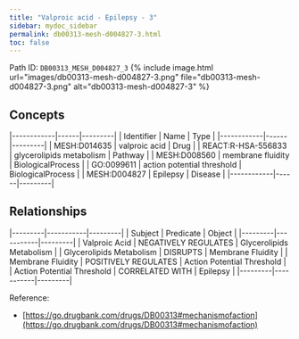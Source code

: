 ```yaml
---
title: "Valproic acid - Epilepsy - 3"
sidebar: mydoc_sidebar
permalink: db00313-mesh-d004827-3.html
toc: false 
---
```



Path ID: `DB00313_MESH_D004827_3`
{% include image.html url="images/db00313-mesh-d004827-3.png" file="db00313-mesh-d004827-3.png" alt="db00313-mesh-d004827-3" %}

## Concepts

|------------|------|---------|
| Identifier | Name | Type    |
|------------|------|---------|
| MESH:D014635 | valproic acid | Drug |
| REACT:R-HSA-556833 | glycerolipids metabolism | Pathway |
| MESH:D008560 | membrane fluidity | BiologicalProcess |
| GO:0099611 | action potential threshold | BiologicalProcess |
| MESH:D004827 | Epilepsy | Disease |
|------------|------|---------|

## Relationships

|---------|-----------|---------|
| Subject | Predicate | Object  |
|---------|-----------|---------|
| Valproic Acid | NEGATIVELY REGULATES | Glycerolipids Metabolism |
| Glycerolipids Metabolism | DISRUPTS | Membrane Fluidity |
| Membrane Fluidity | POSITIVELY REGULATES | Action Potential Threshold |
| Action Potential Threshold | CORRELATED WITH | Epilepsy |
|---------|-----------|---------|

Reference: 
  - [https://go.drugbank.com/drugs/DB00313#mechanismofaction](https://go.drugbank.com/drugs/DB00313#mechanismofaction)
